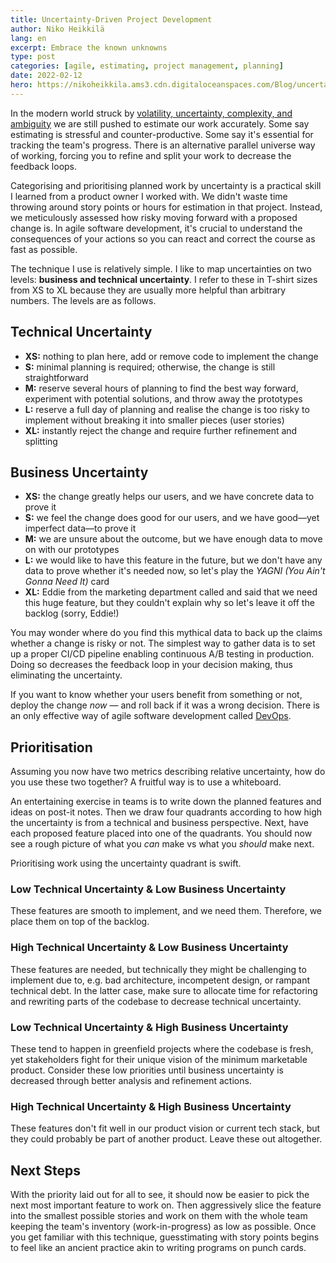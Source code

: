 ```yaml
---
title: Uncertainty-Driven Project Development
author: Niko Heikkilä
lang: en
excerpt: Embrace the known unknowns
type: post
categories: [agile, estimating, project management, planning]
date: 2022-02-12
hero: https://nikoheikkila.ams3.cdn.digitaloceanspaces.com/Blog/uncertainty-driven-project-development.jpg
---
```


In the modern world struck by [volatility, uncertainty, complexity, and ambiguity][vuca] we are still pushed to estimate our work accurately. Some say estimating is stressful and counter-productive. Some say it's essential for tracking the team's progress. There is an alternative parallel universe way of working, forcing you to refine and split your work to decrease the feedback loops.

Categorising and prioritising planned work by uncertainty is a practical skill I learned from a product owner I worked with. We didn't waste time throwing around story points or hours for estimation in that project. Instead, we meticulously assessed how risky moving forward with a proposed change is. In agile software development, it's crucial to understand the consequences of your actions so you can react and correct the course as fast as possible.

The technique I use is relatively simple. I like to map uncertainties on two levels: **business and technical uncertainty**. I refer to these in T-shirt sizes from XS to XL because they are usually more helpful than arbitrary numbers. The levels are as follows.

## Technical Uncertainty

-   **XS:** nothing to plan here, add or remove code to implement the change
-   **S:** minimal planning is required; otherwise, the change is still straightforward
-   **M:** reserve several hours of planning to find the best way forward, experiment with potential solutions, and throw away the prototypes
-   **L:** reserve a full day of planning and realise the change is too risky to implement without breaking it into smaller pieces (user stories)
-   **XL:** instantly reject the change and require further refinement and splitting

## Business Uncertainty

-   **XS:** the change greatly helps our users, and we have concrete data to prove it
-   **S:** we feel the change does good for our users, and we have good—yet imperfect data—to prove it
-   **M:** we are unsure about the outcome, but we have enough data to move on with our prototypes
-   **L:** we would like to have this feature in the future, but we don't have any data to prove whether it's needed now, so let's play the _YAGNI (You Ain't Gonna Need It)_ card
-   **XL:** Eddie from the marketing department called and said that we need this huge feature, but they couldn't explain why so let's leave it off the backlog (sorry, Eddie!)

You may wonder where do you find this mythical data to back up the claims whether a change is risky or not. The simplest way to gather data is to set up a proper CI/CD pipeline enabling continuous A/B testing in production. Doing so decreases the feedback loop in your decision making, thus eliminating the uncertainty.

If you want to know whether your users benefit from something or not, deploy the change _now_ — and roll back if it was a wrong decision. There is an only effective way of agile software development called [DevOps][devops].

## Prioritisation

Assuming you now have two metrics describing relative uncertainty, how do you use these two together? A fruitful way is to use a whiteboard.

An entertaining exercise in teams is to write down the planned features and ideas on post-it notes. Then we draw four quadrants according to how high the uncertainty is from a technical and business perspective. Next, have each proposed feature placed into one of the quadrants. You should now see a rough picture of what you _can_ make vs what you _should_ make next.

Prioritising work using the uncertainty quadrant is swift.

### Low Technical Uncertainty & Low Business Uncertainty

These features are smooth to implement, and we need them. Therefore, we place them on top of the backlog.

### High Technical Uncertainty & Low Business Uncertainty

These features are needed, but technically they might be challenging to implement due to, e.g. bad architecture, incompetent design, or rampant technical debt. In the latter case, make sure to allocate time for refactoring and rewriting parts of the codebase to decrease technical uncertainty.

### Low Technical Uncertainty & High Business Uncertainty

These tend to happen in greenfield projects where the codebase is fresh, yet stakeholders fight for their unique vision of the minimum marketable product. Consider these low priorities until business uncertainty is decreased through better analysis and refinement actions.

### High Technical Uncertainty & High Business Uncertainty

These features don't fit well in our product vision or current tech stack, but they could probably be part of another product. Leave these out altogether.

## Next Steps

With the priority laid out for all to see, it should now be easier to pick the next most important feature to work on. Then aggressively slice the feature into the smallest possible stories and work on them with the whole team keeping the team's inventory (work-in-progress) as low as possible. Once you get familiar with this technique, guesstimating with story points begins to feel like an ancient practice akin to writing programs on punch cards.

[vuca]: https://en.wikipedia.org/wiki/Volatility,_uncertainty,_complexity_and_ambiguity
[devops]: /blog/dev-ops-is-the-interface-your-organisation-implements-it/
